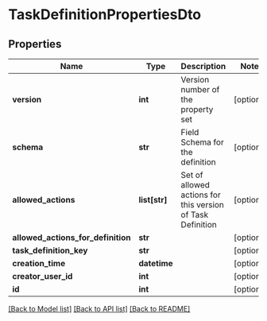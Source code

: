 # TaskDefinitionPropertiesDto

## Properties
Name | Type | Description | Notes
------------ | ------------- | ------------- | -------------
**version** | **int** | Version number of the property set | [optional] 
**schema** | **str** | Field Schema for the definition | [optional] 
**allowed_actions** | **list[str]** | Set of allowed actions for this version of Task Definition | [optional] 
**allowed_actions_for_definition** | **str** |  | [optional] 
**task_definition_key** | **str** |  | [optional] 
**creation_time** | **datetime** |  | [optional] 
**creator_user_id** | **int** |  | [optional] 
**id** | **int** |  | [optional] 

[[Back to Model list]](../README.md#documentation-for-models) [[Back to API list]](../README.md#documentation-for-api-endpoints) [[Back to README]](../README.md)


